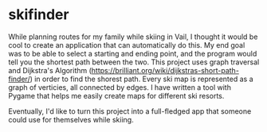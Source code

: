 # skifinder
  While planning routes for my family while skiing in Vail, I thought it would be cool to create an application that can automatically do this. My end goal was to be able to select a starting and ending point, and the program would tell you the shortest path between the two. 
  This project uses graph traversal and Dijkstra's Algorithm (https://brilliant.org/wiki/dijkstras-short-path-finder/) in order to find the shorest path. Every ski map is represented as a graph of verticies, all connected by edges. I have written a tool with Pygame that helps me easily create maps for different ski resorts. 
  
  Eventually, I'd like to turn this project into a full-fledged app that someone could use for themselves while skiing.
